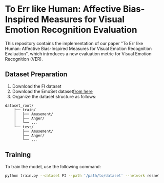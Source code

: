 # To Err like Human: Affective Bias-Inspired Measures for Visual Emotion Recognition Evaluation

This repository contains the implementation of our paper "To Err like Human: Affective Bias-Inspired Measures for Visual Emotion Recognition Evaluation", which introduces a new evaluation metric for Visual Emotion Recognition (VER).

## Dataset Preparation
1. Download the FI dataset
2. Download the EmoSet dataset[from here](https://github.com/JingyuanYY/EmoSet)
3. Organize the dataset structure as follows:

```
dataset_root/
    ├── train/
    │   ├── Amusement/
    │   ├── Anger/
    │   └── ...
    └── test/
        ├── Amusement/
        ├── Anger/
        └── ...
```

## Training

To train the model, use the following command:

```bash
python train.py --dataset FI --path '/path/to/dataset' --network resnet50
```
